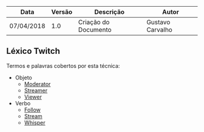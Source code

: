 |Data|Versão|Descrição|Autor|
|----|------|---------|-----|
|07/04/2018|1.0|Criação do Documento|Gustavo Carvalho|

## Léxico Twitch
Termos e palavras cobertos por esta técnica:
* Objeto
  * [Moderator]()
  * [Streamer]()
  * [Viewer]()
* Verbo 
  * [Follow]()
  * [Stream]()
  * [Whisper]()
